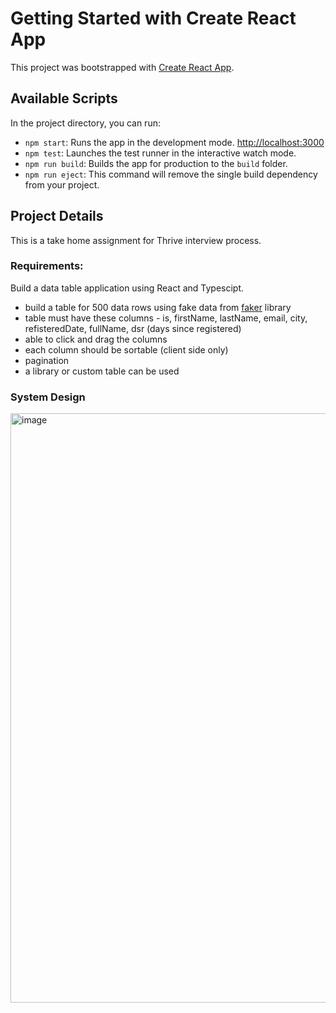 # Getting Started with Create React App

This project was bootstrapped with [Create React App](https://github.com/facebook/create-react-app).

## Available Scripts

In the project directory, you can run:

- `npm start`: Runs the app in the development mode. [http://localhost:3000](http://localhost:3000)
- `npm test`: Launches the test runner in the interactive watch mode.
- `npm run build`: Builds the app for production to the `build` folder.
- `npm run eject`: This command will remove the single build dependency from your project.

## Project Details

This is a take home assignment for Thrive interview process. 

### Requirements:

Build a data table application using React and Typescipt. 

- build a table for 500 data rows using fake data from [faker](https://fakerjs.dev/) library
- table must have these columns - is, firstName, lastName, email, city, refisteredDate, fullName, dsr (days since registered)
- able to click and drag the columns
- each column should be sortable (client side only)
- pagination
- a library or custom table can be used

### System Design
<img width="943" alt="image" src="https://github.com/nidhigaday/Thrive_take_home_assignment/assets/10281667/771cdb9b-5a6e-46fe-bfc5-4ef4c870bf51">





